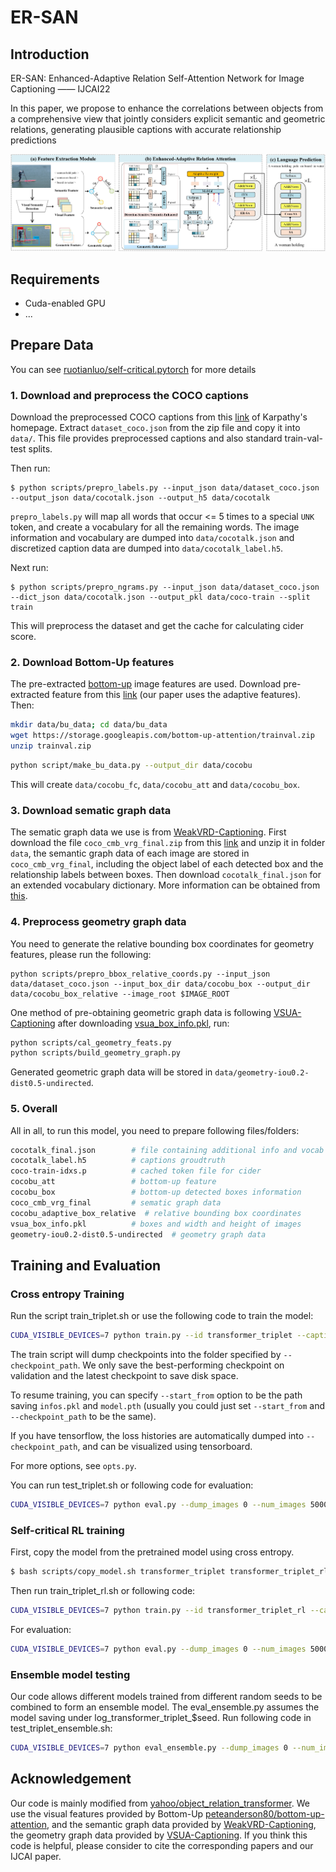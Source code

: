 # ER-SAN

## Introduction

ER-SAN: Enhanced-Adaptive Relation Self-Attention Network for Image Captioning —— IJCAI22

In this paper, we propose to enhance the correlations between objects from a comprehensive view that jointly considers explicit semantic and geometric relations, generating plausible captions with accurate relationship predictions

![TripletTransformer](media/TripletTransformer.png)

## Requirements
* Cuda-enabled GPU
* ...


## Prepare Data
You can see [ruotianluo/self-critical.pytorch](https://github.com/ruotianluo/self-critical.pytorch/blob/master/data/README.md) for more details

### 1. Download and preprocess the COCO captions

Download the preprocessed COCO captions from this [link](http://cs.stanford.edu/people/karpathy/deepimagesent/caption_datasets.zip) of Karpathy's homepage. Extract `dataset_coco.json` from the zip file and copy it into `data/`. This file provides preprocessed captions and also standard train-val-test splits.

Then run:

```
$ python scripts/prepro_labels.py --input_json data/dataset_coco.json --output_json data/cocotalk.json --output_h5 data/cocotalk
```
`prepro_labels.py` will map all words that occur <= 5 times to a special `UNK` token, and create a vocabulary for all the remaining words. The image information and vocabulary are dumped into `data/cocotalk.json` and discretized caption data are dumped into `data/cocotalk_label.h5`.

Next run:
```
$ python scripts/prepro_ngrams.py --input_json data/dataset_coco.json --dict_json data/cocotalk.json --output_pkl data/coco-train --split train
```

This will preprocess the dataset and get the cache for calculating cider score.

### 2. Download Bottom-Up features
The pre-extracted [bottom-up](https://github.com/peteanderson80/bottom-up-attention) image features are used. Download pre-extracted feature from this [link](https://github.com/peteanderson80/bottom-up-attention#pretrained-features) (our paper uses the adaptive features).
Then:

```bash
mkdir data/bu_data; cd data/bu_data
wget https://storage.googleapis.com/bottom-up-attention/trainval.zip
unzip trainval.zip
```
```bash
python script/make_bu_data.py --output_dir data/cocobu
```
This will create `data/cocobu_fc`, `data/cocobu_att` and `data/cocobu_box`.

### 3. Download sematic graph data
The sematic graph data we use is from [WeakVRD-Captioning](https://github.com/Gitsamshi/WeakVRD-Captioning). First download the file `coco_cmb_vrg_final.zip` from this [link](https://drive.google.com/drive/folders/1Xt3ZSajATEkKb2RggkzRcgax_hVgfgZv) and unzip it in folder `data`, the semantic graph data of each image are stored in `coco_cmb_vrg_final`,  including the object label of each detected box and the relationship labels between boxes. Then download `cocotalk_final.json` for an extended vocabulary dictionary. More information can be obtained from [this](https://github.com/Gitsamshi/WeakVRD-Captioning).

### 4. Preprocess geometry graph data 
You need to generate the relative bounding box coordinates for geometry features, please run the following:
```
python scripts/prepro_bbox_relative_coords.py --input_json data/dataset_coco.json --input_box_dir data/cocobu_box --output_dir data/cocobu_box_relative --image_root $IMAGE_ROOT
```
One method of pre-obtaining geometric graph data is following [VSUA-Captioning](https://github.com/ltguo19/VSUA-Captioning) after downloading [vsua_box_info.pkl](https://drive.google.com/file/d/1G9_ZdjyIprl2wyWCExslWTWOimJf3x8G/view), run:
```bash
python scripts/cal_geometry_feats.py
python scripts/build_geometry_graph.py
```
Generated geometric graph data will be stored in `data/geometry-iou0.2-dist0.5-undirected`.

### 5. Overall 
All in all, to run this model, you need to prepare following files/folders:
 ```bash
cocotalk_final.json        # file containing additional info and vocab information
cocotalk_label.h5          # captions groudtruth
coco-train-idxs.p          # cached token file for cider
cocobu_att                 # bottom-up feature
cocobu_box                 # bottom-up detected boxes information
coco_cmb_vrg_final         # sematic graph data
cocobu_adaptive_box_relative  # relative bounding box coordinates
vsua_box_info.pkl          # boxes and width and height of images
geometry-iou0.2-dist0.5-undirected  # geometry graph data
 ```
## Training and Evaluation
### Cross entropy Training
Run the script train_triplet.sh or use the following code to train the model: 
```bash
CUDA_VISIBLE_DEVICES=7 python train.py --id transformer_triplet --caption_model transformer_triplet --checkpoint_path log_transformer_triplet --label_smoothing 0.0 --batch_size 10 --learning_rate 3e-4 --num_layers 4 --input_encoding_size 512 --rnn_size 2048 --learning_rate_decay_start 3 --learning_rate_decay_rate 0.5 --scheduled_sampling_start 0 --save_checkpoint_every 3000 --language_eval 1 --val_images_use 5000 --max_epochs 18 --noamopt_warmup 33000 --use_box 1 --loader_num_workers 4 --sg_label_embed_size 512 --seq_per_img 5 --use_warmup
```
The train script will dump checkpoints into the folder specified by `--checkpoint_path`. We only save the best-performing checkpoint on validation and the latest checkpoint to save disk space.

To resume training, you can specify `--start_from` option to be the path saving `infos.pkl` and `model.pth` (usually you could just set `--start_from` and `--checkpoint_path` to be the same).

If you have tensorflow, the loss histories are automatically dumped into `--checkpoint_path`, and can be visualized using tensorboard.

For more options, see `opts.py`.

You can run test_triplet.sh or following code for evaluation:
```bash
CUDA_VISIBLE_DEVICES=7 python eval.py --dump_images 0 --num_images 5000 --model log_transformer_triplet/model-best.pth --infos_path log_transformer_triplet/infos_transformer_triplet-best.pkl --input_json data/cocotalk_final.json --language_eval 1 --beam_size 1 --sg_label_embed_size 512
```

### Self-critical RL training
First, copy the model from the pretrained model using cross entropy. 
```bash
$ bash scripts/copy_model.sh transformer_triplet transformer_triplet_rl
```

Then run train_triplet_rl.sh or following code:

```bash
CUDA_VISIBLE_DEVICES=7 python train.py --id transformer_triplet_rl --caption_model transformer_triplet --checkpoint_path log_transformer_triplet_rl --label_smoothing 0.0 --batch_size 10 --learning_rate 4e-5 --num_layers 4 --input_encoding_size 512 --rnn_size 2048 --learning_rate_decay_start 17  --learning_rate_decay_rate 0.8  --scheduled_sampling_start 0 --save_checkpoint_every 3000 --language_eval 1 --val_images_use 5000 --self_critical_after 17 --max_epochs 58 --loader_num_workers 4 --start_from log_transformer_triplet_rl  --sg_label_embed_size 512 --seq_per_img 5 --use_box 1
```
For evaluation:

```bash
CUDA_VISIBLE_DEVICES=7 python eval.py --dump_images 0 --num_images 5000 --model log_transformer_triplet_rl/model-best.pth --infos_path log_transformer_triplet_rl/infos_transformer_triplet_rl-best.pkl --language_eval 1 --beam_size 1
```

### Ensemble model testing
Our code allows different models trained from different random seeds to be combined to form an ensemble model.
The eval_ensemble.py assumes the model saving under log_transformer_triplet_$seed. Run following code in test_triplet_ensemble.sh:
```bash
CUDA_VISIBLE_DEVICES=7 python eval_ensemble.py --dump_images 0 --num_images 5000 --input_json data/cocotalk_final.json --language_eval 1 --beam_size 1 --sg_label_embed_size 512 --ids transformer_triplet_2022 transformer_triplet_42 transformer_triplet_5201314 transformer_triplet_901 --id ensemble_model --verbose_loss 1
```
## Acknowledgement
Our code is mainly modified from [yahoo/object_relation_transformer](https://github.com/yahoo/object_relation_transformer). We use the visual features provided by Bottom-Up [peteanderson80/bottom-up-attention](https://github.com/peteanderson80/bottom-up-attention), and the semantic graph data provided by [WeakVRD-Captioning](https://github.com/Gitsamshi/WeakVRD-Captioning), the geometry graph data provided by [VSUA-Captioning](https://github.com/ltguo19/VSUA-Captioning). If you think this code is helpful, please consider to cite the corresponding papers and our IJCAI paper.

